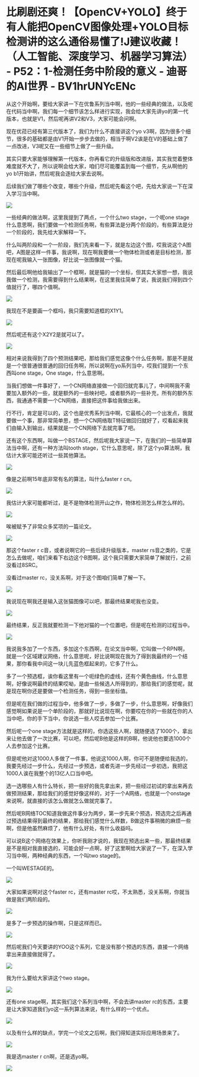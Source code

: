 # 比刷剧还爽！【OpenCV+YOLO】终于有人能把OpenCV图像处理+YOLO目标检测讲的这么通俗易懂了!J建议收藏！（人工智能、深度学习、机器学习算法） - P52：1-检测任务中阶段的意义 - 迪哥的AI世界 - BV1hrUNYcENc

从这个开始啊，要给大家讲一下在优鲁系列当中啊，他的一些经典的做法，以及呢在代码当中啊，我们每一个细节该怎么样进行实现，我会给大家先讲yo的第一代版本，也就是V1，然后呢再讲V2和V3，大家可能会问啊。

现在优菈已经有第三代版本了，我们为什么不直接讲这个yo v3啊，因为很多个细节，很多的基础都是由V1开始一步步去做的，相当于啊V2诶是在V的基础上做了一点改进，V3呢又在一些细节上做了一些升级。

其实只要大家能够理解第一代版本，你再看它的升级版和改进版，其实我觉着整体难度就不大了，所以说啊会给大家，咱们尽可能覆盖到每一个细节，先从啊他的yo b1开始讲，然后呢我会逐给大家去说啊。

后续我们做了哪些个改变，哪些个升级，然后呢先看这个吧，先给大家说一下在深入学习当中啊。

![](img/23924473bc4903e372f22be6b1847d1a_1.png)

一些经典的做法啊，这里我提到了两点，一个什么two stage，一个呢one stage什么意思啊，我们要做一个检测任务啊，有些算法是分两个阶段的，有些算法是分一个阶段的，我先给大家解释一下。

什么叫两阶段和一个一阶段，我们先来看一下，就是左边这个图，哎我说这个A图吧，A图是这样一件事，我说啊，现在啊我要做一个物体检测或者是目标检测，那现在呢我输入一张图像，好比说一张图像就一个猫。

然后最后啊他给我输出了一个框啊，就是猫的一个坐标，但其实大家想一想，我说我做一个检测，我需要得到什么结果啊，在这里我往简单了说，我说我们得到四个值就行了，哪四个值啊。



![](img/23924473bc4903e372f22be6b1847d1a_3.png)

我现在不是要画一个框吗，我只需要知道框的X1Y1。

![](img/23924473bc4903e372f22be6b1847d1a_5.png)

然后呢还有这个X2Y2是就可以了。

![](img/23924473bc4903e372f22be6b1847d1a_7.png)

相对来说我得到了四个预测结果吧，那给我们感觉这像个什么任务啊，那是不是就是一个很普通很普通的回归任务啊，所以说啊在yo系列当中，哎我们提到一个东西叫one stage，One stage，什么意思啊。

当我们想做一件事好了，一个CN网络直接做一个回归就完事儿了，中间啊我不需要加入额外的一些，就是额外的一些映衬吧，或者额外的一些补充，所有的额外东西，我通通不需要一个CN网络，直接把这件事给我做出来。

行不行，肯定是可以的，这个也是优秀系列当中啊，它最核心的一个出发点，我就要做一个事，那非常简单思，想一个CN网络取T特征做回归就好了，哎看起来我们由输入到输出，结果就是一个CN网络下去就完事了吧。

还有这个东西啊，叫做一个BSTAGE，然后呢我大家说一下，在我们的一些简单算法当中啊，还有一种方法叫tooth stage，它什么意思呢，除了这个yo算法啊，我估计大家可能还听过一些其他算法。



![](img/23924473bc4903e372f22be6b1847d1a_9.png)

像是之前啊15年底非常有名的算法，叫什么faster r cn。

![](img/23924473bc4903e372f22be6b1847d1a_11.png)

我估计大家可能都听过，是不是物体检测开山之作，物体检测怎么样怎么样的。

![](img/23924473bc4903e372f22be6b1847d1a_13.png)

唉被赋予了非常众多奖项的一篇论文。

![](img/23924473bc4903e372f22be6b1847d1a_15.png)

那这个faster r c音，或者说啊它的一些后续升级版本，master rs音之类的，它是怎么去做呢，咱们来看下右边这个B图啊，这个我只需要大家简单了解就行，之前没看过8SRC。

没看过master rc，没关系啊，对于这个图咱们简单了解一下。

![](img/23924473bc4903e372f22be6b1847d1a_17.png)

我说现在啊我还是输入这张猫图像可以吧，那最终结果呢我也没变。

![](img/23924473bc4903e372f22be6b1847d1a_19.png)

最终结果，反正我就要检测一下他对猫的一个位置吧，但是呢在检测的过程当中。

![](img/23924473bc4903e372f22be6b1847d1a_21.png)

我说我多加了一个东西，多加这个东西啊，在论文当中啊，它叫做一个RPN啊，就是一个区域建议网络，什么意思呢，好比说啊现在我为了得到我最终的一个结果，那你看我中间这一块儿先蓝色框起来的，它多了什么。

多了一个预选框，诶你看这里有一个呃绿色的虚线，还有个黄色曲线，什么意思啊，好像说啊最终的结果哎呦，是由一些候选人所得到的，那给我们的感觉呢，就是现在啊你还是要做一个检测任务，得到一些坐标值。

但是呢在我们做的过程当中，他多做了一步，多做了一步，什么意思啊，好像我们感觉啊如果说是一个单阶段的，那就好比说现在啊，你要哎在你的一些就在你的人当中吧，你的手下当中，你说选一些人哎去参加一个比赛。

然后呢一个one stage方法就是这样的，你选这些人啊，就随便选了1000个，拿出来让他去做了一次比赛，可以吧，然后呢B他是这样的B啊，他说他也要选1000个人去参加这个比赛。

但是呢他对这1000人多做了一件事，他说这1000人啊，你可不是随便给我选的，我要先经过一步什么，先经过一步预选，或者先进一步先经过一步初选，我把这1000人诶在我整个的13亿人口当中吧。

选一选哪些人有什么特长，把一些好的我先拿出来，把一些经过初试的拿出来再去做预测结果，那给我们的感觉好像这样的，对于一个A网络，也就是一个onstage来说啊，就直接的该怎么做就怎么做就完事了。

然后呢B网络TOC知道我做这件事分为两步，第一步先来个预选，预选完之后再通过预选结果得到最终的结果，那给我们感觉什么样数，B做这件事稍微的麻烦一些啊，但是他虽然麻烦了，他有什么好处，有什么收益吗。

可以说B这个网络在效果上，你听我刚才说的，我现在预选出来一些，那最终结果是不是相对我直接选的，可能会好一点啊，好了这里啊给大家说了一下，在深入学习当中啊，两种经典的东西，一个叫two stage的。

一个叫WESTAGE的。

![](img/23924473bc4903e372f22be6b1847d1a_23.png)

大家如果说啊对这个faster rc，还有master rc哎，不太熟悉，没关系啊，你就当做是我们两阶段的。



![](img/23924473bc4903e372f22be6b1847d1a_25.png)

是多了一步预选的操作啊，只是这样而已。

![](img/23924473bc4903e372f22be6b1847d1a_27.png)

然后呢我们今天要讲的YOO这个系列，它是没有那个预选的东西，直接一个网络拿出来直接做就得了。

![](img/23924473bc4903e372f22be6b1847d1a_29.png)

我为什么要给大家讲这个two stage。

![](img/23924473bc4903e372f22be6b1847d1a_31.png)

还有one stage啊，其实我们这个系列当中啊，不会去讲master rc的东西，主要是让大家知道我们yo这一系列算法来说，有什么样的一个优点。



![](img/23924473bc4903e372f22be6b1847d1a_33.png)

以及有什么样的缺点，学完一个论文之后啊，我们得知道实际应用场景来了。

![](img/23924473bc4903e372f22be6b1847d1a_35.png)

我是选master r cn啊，还是选yo啊。

![](img/23924473bc4903e372f22be6b1847d1a_37.png)